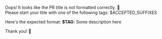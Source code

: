 Oops! It looks like the PR title is not formatted correctly. 🧐  
Please start your title with one of the following tags:
$ACCEPTED_SUFFIXES

Here's the expected format:
**$TAG:** Some description here

Thank you! 🙌
